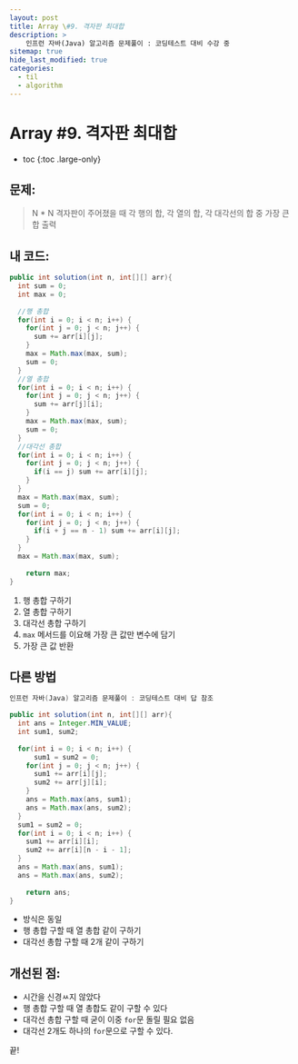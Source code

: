 ```yaml
---
layout: post
title: Array \#9. 격자판 최대합
description: >
    인프런 자바(Java) 알고리즘 문제풀이 : 코딩테스트 대비 수강 중
sitemap: true
hide_last_modified: true
categories:
  - til
  - algorithm
---
```


# Array \#9. 격자판 최대합  

* toc
{:toc .large-only}

## 문제: 

> N * N 격자판이 주어졌을 때 각 행의 합, 각 열의 합, 각 대각선의 합 중 가장 큰 합 출력


## 내 코드:

```java
public int solution(int n, int[][] arr){
  int sum = 0;
  int max = 0;
  
  //행 총합
  for(int i = 0; i < n; i++) {
    for(int j = 0; j < n; j++) {
      sum += arr[i][j];
    }
    max = Math.max(max, sum);
    sum = 0;
  }
  //열 총합
  for(int i = 0; i < n; i++) {
    for(int j = 0; j < n; j++) {
      sum += arr[j][i];
    }
    max = Math.max(max, sum);
    sum = 0;
  }
  //대각선 총합
  for(int i = 0; i < n; i++) {
    for(int j = 0; j < n; j++) {
      if(i == j) sum += arr[i][j];
    }
  }
  max = Math.max(max, sum);
  sum = 0;
  for(int i = 0; i < n; i++) {
    for(int j = 0; j < n; j++) {
      if(i + j == n - 1) sum += arr[i][j];
    }
  }
  max = Math.max(max, sum);
  
    return max;
}
```

1. 행 총합 구하기
2. 열 총합 구하기
3. 대각선 총합 구하기
4. `max` 메서드를 이요해 가장 큰 값만 변수에 담기
5. 가장 큰 값 반환 


## 다른 방법 

```java
인프런 자바(Java) 알고리즘 문제풀이 : 코딩테스트 대비 답 참조

public int solution(int n, int[][] arr){
  int ans = Integer.MIN_VALUE;
  int sum1, sum2;
  
  for(int i = 0; i < n; i++) {
      sum1 = sum2 = 0;
    for(int j = 0; j < n; j++) {
      sum1 += arr[i][j];
      sum2 += arr[j][i];
    }
    ans = Math.max(ans, sum1);
    ans = Math.max(ans, sum2);
  }
  sum1 = sum2 = 0;
  for(int i = 0; i < n; i++) {
    sum1 += arr[i][i];
    sum2 += arr[i][n - i - 1];
  }
  ans = Math.max(ans, sum1);
  ans = Math.max(ans, sum2);
  
    return ans;
}
```
- 방식은 동일
- 행 총합 구할 때 열 총합 같이 구하기
- 대각선 총합 구할 때 2개 같이 구하기

## 개선된 점:
- 시간을 신경ㅆ지 않았다
- 행 총합 구할 때 열 총합도 같이 구할 수 있다
- 대각선 총합 구할 때 굳이 이중 `for`문 돌릴 필요 없음
- 대각선 2개도 하나의 `for`문으로 구할 수 있다.

끝!